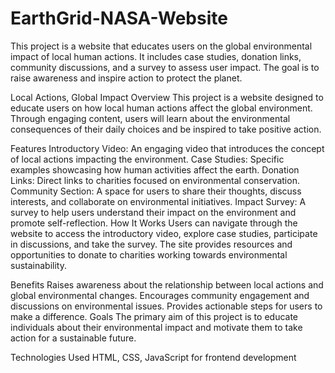 # EarthGrid-NASA-Website
This project is a website that educates users on the global environmental impact of local human actions. It includes case studies, donation links, community discussions, and a survey to assess user impact. The goal is to raise awareness and inspire action to protect the planet.

Local Actions, Global Impact
Overview
This project is a website designed to educate users on how local human actions affect the global environment. Through engaging content, users will learn about the environmental consequences of their daily choices and be inspired to take positive action.

Features
Introductory Video: An engaging video that introduces the concept of local actions impacting the environment.
Case Studies: Specific examples showcasing how human activities affect the earth.
Donation Links: Direct links to charities focused on environmental conservation.
Community Section: A space for users to share their thoughts, discuss interests, and collaborate on environmental initiatives.
Impact Survey: A survey to help users understand their impact on the environment and promote self-reflection.
How It Works
Users can navigate through the website to access the introductory video, explore case studies, participate in discussions, and take the survey. The site provides resources and opportunities to donate to charities working towards environmental sustainability.

Benefits
Raises awareness about the relationship between local actions and global environmental changes.
Encourages community engagement and discussions on environmental issues.
Provides actionable steps for users to make a difference.
Goals
The primary aim of this project is to educate individuals about their environmental impact and motivate them to take action for a sustainable future.

Technologies Used
HTML, CSS, JavaScript for frontend development
